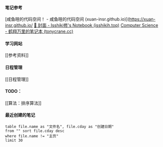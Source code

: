 #### 笔记参考
[咸鱼暄的代码空间！ - 咸鱼暄的代码空间 (xuan-insr.github.io)](https://xuan-insr.github.io/
[💠 封面 - Isshiki修's Notebook (isshikih.top)](https://note.isshikih.top/)
[Computer Science - 鹤翔万里的笔记本 (tonycrane.cc)](https://note.tonycrane.cc/cs/)

#### 学习网站
[[参考资料]]

#### 日程管理
[[日程管理]]

#### TODO：
[[算法：排序算法]]

#### 最近创建的笔记
```dataview 
table file.name as "文件名", file.cday as "创建日期" 
from "" sort file.cday desc
where file.name != "主页"
limit 30
```



